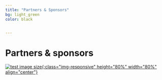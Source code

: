 ```yaml
---
title: "Partners & Sponsors"
bg: light_green
color: black


---
```


# Partners & sponsors



<a href="https://www.fuw.edu.pl/faculty-of-physics-home.html">![test image size](/img/sponsors/logo_FUW.jpg?style=centerme){:class="img-responsive" height="80%" width="80%" align="center"}</a>
